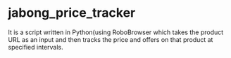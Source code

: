 # jabong_price_tracker
It is a script written in Python(using RoboBrowser which takes the product URL as an input and then tracks the price and offers on that product at specified intervals.
